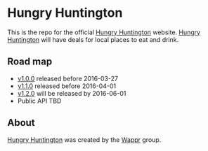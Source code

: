 # Hungry Huntington

This is the repo for the official [Hungry Huntington] website. [Hungry Huntington]
will have deals for local places to eat and drink.

## Road map

* [v1.0.0] released before 2016-03-27
* [v1.1.0] released before 2016-04-01
* [v1.2.0] will be released by 2016-06-01
* Public API TBD

## About

[Hungry Huntington] was created by the [Wappr] group.

[Hungry Huntington]: https://hungryhuntington.com/
[Wappr]: https://wappr.co/
[v1.0.0]: https://github.com/wappr/hungry-huntington/milestones/v1.0.0
[v1.1.0]: https://github.com/wappr/hungry-huntington/milestones/v1.1.0
[v1.2.0]: https://github.com/wappr/hungry-huntington/milestones/v1.2.0
